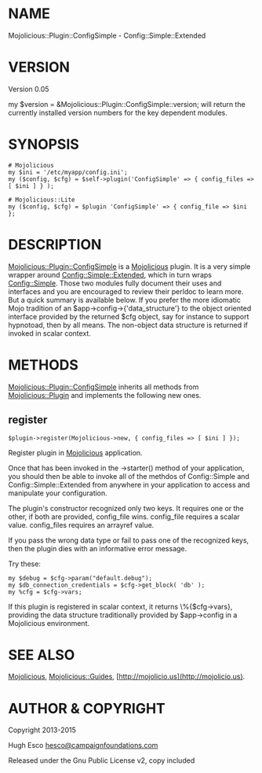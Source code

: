 # NAME

Mojolicious::Plugin::ConfigSimple - Config::Simple::Extended 

# VERSION 

Version 0.05

my $version = &Mojolicious::Plugin::ConfigSimple::version;
will return the currently installed version numbers for the 
key dependent modules.

# SYNOPSIS

    # Mojolicious
    my $ini = '/etc/myapp/config.ini';
    my ($config, $cfg) = $self->plugin('ConfigSimple' => { config_files => [ $ini ] } );

    # Mojolicious::Lite
    my ($config, $cfg) = $plugin 'ConfigSimple' => { config_file => $ini };

# DESCRIPTION

[Mojolicious::Plugin::ConfigSimple](https://metacpan.org/pod/Mojolicious::Plugin::ConfigSimple) is a [Mojolicious](https://metacpan.org/pod/Mojolicious) plugin.
It is a very simple wrapper around [Config::Simple::Extended](https://metacpan.org/pod/Config::Simple::Extended), 
which in turn wraps [Config::Simple](https://metacpan.org/pod/Config::Simple).  Those two modules fully 
document their uses and interfaces and you are encouraged to 
review their perldoc to learn more.  But a quick summary is 
available below.  If you prefer the more idiomatic Mojo tradition 
of an $app->config->{'data\_structure'} to the object oriented 
interface provided by the returned $cfg object, say for instance 
to support hypnotoad, then by all means.  The non-object data 
structure is returned if invoked in scalar context.

# METHODS

[Mojolicious::Plugin::ConfigSimple](https://metacpan.org/pod/Mojolicious::Plugin::ConfigSimple) inherits all methods from
[Mojolicious::Plugin](https://metacpan.org/pod/Mojolicious::Plugin) and implements the following new ones.

## register

    $plugin->register(Mojolicious->new, { config_files => [ $ini ] });

Register plugin in [Mojolicious](https://metacpan.org/pod/Mojolicious) application.

Once that has been invoked in the ->starter() method of your 
application, you should then be able to invoke all of the methdos 
of Config::Simple and Config::Simple::Extended from anywhere in 
your application to access and manipulate your configuration.  

The plugin's constructor recognized only two keys.  It requires one or
the other, if both are provided, config\_file wins.  config\_file
requires a scalar value.  config\_files requires an arrayref value.  

If you pass the wrong data type or fail to pass one of the recognized
keys, then the plugin dies with an informative error message.

Try these:

    my $debug = $cfg->param("default.debug");
    my $db_connection_credentials = $cfg->get_block( 'db' );
    my %cfg = $cfg->vars;

If this plugin is registered in scalar context, it returns
\\%{$cfg->vars}, providing the data structure traditionally 
provided by $app->config in a Mojolicious environment.  

# SEE ALSO

[Mojolicious](https://metacpan.org/pod/Mojolicious), [Mojolicious::Guides](https://metacpan.org/pod/Mojolicious::Guides), [http://mojolicio.us](http://mojolicio.us).

# AUTHOR & COPYRIGHT

Copyright 2013-2015

Hugh Esco <hesco@campaignfoundations.com>

Released under the Gnu Public License v2, copy included
